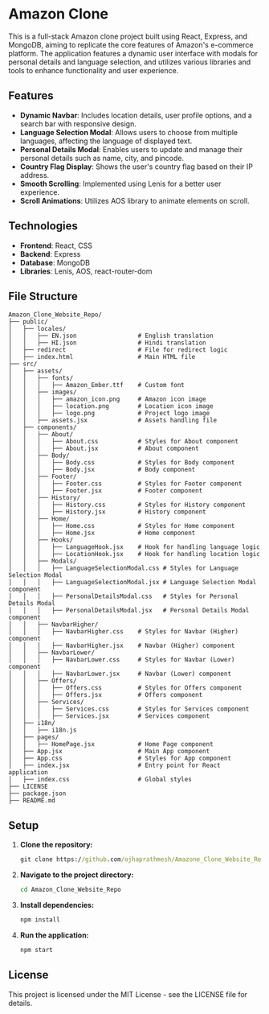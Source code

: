 # Amazon Clone

This is a full-stack Amazon clone project built using React, Express, and MongoDB, aiming to replicate the core features of Amazon's e-commerce platform. The application features a dynamic user interface with modals for personal details and language selection, and utilizes various libraries and tools to enhance functionality and user experience.

## Features

- **Dynamic Navbar**: Includes location details, user profile options, and a search bar with responsive design.
- **Language Selection Modal**: Allows users to choose from multiple languages, affecting the language of displayed text.
- **Personal Details Modal**: Enables users to update and manage their personal details such as name, city, and pincode.
- **Country Flag Display**: Shows the user's country flag based on their IP address.
- **Smooth Scrolling**: Implemented using Lenis for a better user experience.
- **Scroll Animations**: Utilizes AOS library to animate elements on scroll.

## Technologies

- **Frontend**: React, CSS
- **Backend**: Express
- **Database**: MongoDB
- **Libraries**: Lenis, AOS, react-router-dom

## File Structure

```plaintext
Amazon_Clone_Website_Repo/
├── public/
│   ├── locales/
│   │   ├── EN.json                 # English translation
│   │   ├── HI.json                 # Hindi translation
│   ├── redirect                    # File for redirect logic
│   ├── index.html                  # Main HTML file
├── src/
│   ├── assets/
│   │   ├── fonts/
│   │   │   ├── Amazon_Ember.ttf    # Custom font
│   │   ├── images/
│   │   │   ├── amazon_icon.png     # Amazon icon image
│   │   │   ├── location.png        # Location icon image
│   │   │   ├── logo.png            # Project logo image
│   │   ├── assets.jsx              # Assets handling file
│   ├── components/
│   │   ├── About/
│   │   │   ├── About.css           # Styles for About component
│   │   │   ├── About.jsx           # About component
│   │   ├── Body/
│   │   │   ├── Body.css            # Styles for Body component
│   │   │   ├── Body.jsx            # Body component
│   │   ├── Footer/
│   │   │   ├── Footer.css          # Styles for Footer component
│   │   │   ├── Footer.jsx          # Footer component
│   │   ├── History/
│   │   │   ├── History.css         # Styles for History component
│   │   │   ├── History.jsx         # History component
│   │   ├── Home/
│   │   │   ├── Home.css            # Styles for Home component
│   │   │   ├── Home.jsx            # Home component
│   │   ├── Hooks/
│   │   │   ├── LanguageHook.jsx    # Hook for handling language logic
│   │   │   ├── LocationHook.jsx    # Hook for handling location logic
│   │   ├── Modals/
│   │   │   ├── LanguageSelectionModal.css # Styles for Language Selection Modal
│   │   │   ├── LanguageSelectionModal.jsx # Language Selection Modal component
│   │   │   ├── PersonalDetailsModal.css   # Styles for Personal Details Modal
│   │   │   ├── PersonalDetailsModal.jsx   # Personal Details Modal component
│   │   ├── NavbarHigher/
│   │   │   ├── NavbarHigher.css    # Styles for Navbar (Higher) component
│   │   │   ├── NavbarHigher.jsx    # Navbar (Higher) component
│   │   ├── NavbarLower/
│   │   │   ├── NavbarLower.css     # Styles for Navbar (Lower) component
│   │   │   ├── NavbarLower.jsx     # Navbar (Lower) component
│   │   ├── Offers/
│   │   │   ├── Offers.css          # Styles for Offers component
│   │   │   ├── Offers.jsx          # Offers component
│   │   ├── Services/
│   │   │   ├── Services.css        # Styles for Services component
│   │   │   ├── Services.jsx        # Services component
│   ├── i18n/
│   │   ├── i18n.js
│   ├── pages/
│   │   ├── HomePage.jsx            # Home Page component
│   ├── App.jsx                     # Main App component
│   ├── App.css                     # Styles for App component
│   ├── index.jsx                   # Entry point for React application
│   ├── index.css                   # Global styles
├── LICENSE
├── package.json
├── README.md
```

## Setup

1. **Clone the repository:**

   ```cmd
   git clone https://github.com/ojhaprathmesh/Amazone_Clone_Website_Repo.git
   ```

2. **Navigate to the project directory:**
   ```cmd
   cd Amazon_Clone_Website_Repo
   ```

3. **Install dependencies:**
   ```cmd
   npm install
   ```

4. **Run the application:**
   ```cmd
   npm start
   ```

## License
This project is licensed under the MIT License - see the LICENSE file for details.
